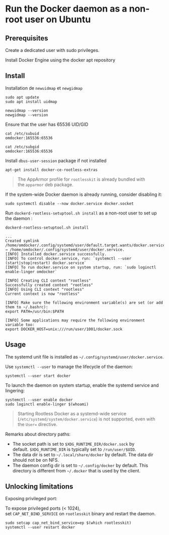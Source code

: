 # Run the Docker daemon as a non-root user on Ubuntu
## Prerequisites

Create a dedicated user with sudo privileges.

Install Docker Engine using the docker apt repository

## Install

Installation de `newuidmap` et `newgidmap`

```
sudo apt update
sudo apt install uidmap
```

```
newuidmap --version
newgidmap --version
```

Ensure that the user has 65536 UID/GID

```shell
cat /etc/subuid
omdocker:165536:65536

cat /etc/subgid
omdocker:165536:65536
```

Install `dbus-user-session` package if not installed

```shell
apt-get install docker-ce-rootless-extras
```
>  The AppArmor profile for `rootlesskit` is already bundled with the `apparmor` deb package.

If the system-wide Docker daemon is already running, consider disabling it:

```shell
sudo systemctl disable --now docker.service docker.socket
```

Run `dockerd-rootless-setuptool.sh install` as a non-root user to set up the daemon :

```shell
dockerd-rootless-setuptool.sh install
```

```shell
...
Created symlink /home/omdocker/.config/systemd/user/default.target.wants/docker.service → /home/omdocker/.config/systemd/user/docker.service.
[INFO] Installed docker.service successfully.
[INFO] To control docker.service, run: `systemctl --user (start|stop|restart) docker.service`
[INFO] To run docker.service on system startup, run: `sudo loginctl enable-linger omdocker`

[INFO] Creating CLI context "rootless"
Successfully created context "rootless"
[INFO] Using CLI context "rootless"
Current context is now "rootless"

[INFO] Make sure the following environment variable(s) are set (or add them to ~/.bashrc):
export PATH=/usr/bin:$PATH

[INFO] Some applications may require the following environment variable too:
export DOCKER_HOST=unix:///run/user/1001/docker.sock
```

## Usage 

The systemd unit file is installed as `~/.config/systemd/user/docker.service`.

Use `systemctl --user` to manage the lifecycle of the daemon:

```shell
systemctl --user start docker
```

To launch the daemon on system startup, enable the systemd service and lingering:

```shell
systemctl --user enable docker
sudo loginctl enable-linger $(whoami)
```

> Starting Rootless Docker as a systemd-wide service (`/etc/systemd/system/docker.service`) is not supported, even with the `User=` directive.


Remarks about directory paths:

- The socket path is set to `$XDG_RUNTIME_DIR/docker.sock` by default. `$XDG_RUNTIME_DIR` is typically set to `/run/user/$UID`.
- The data dir is set to `~/.local/share/docker` by default. The data dir should not be on NFS.
- The daemon config dir is set to `~/.config/docker` by default. This directory is different from `~/.docker` that is used by the client.

## Unlocking limitations

Exposing privileged port:

To expose privileged ports (< 1024), set `CAP_NET_BIND_SERVICE` on `rootlesskit` binary and restart the daemon.

```shell
sudo setcap cap_net_bind_service=ep $(which rootlesskit)
systemctl --user restart docker
```


